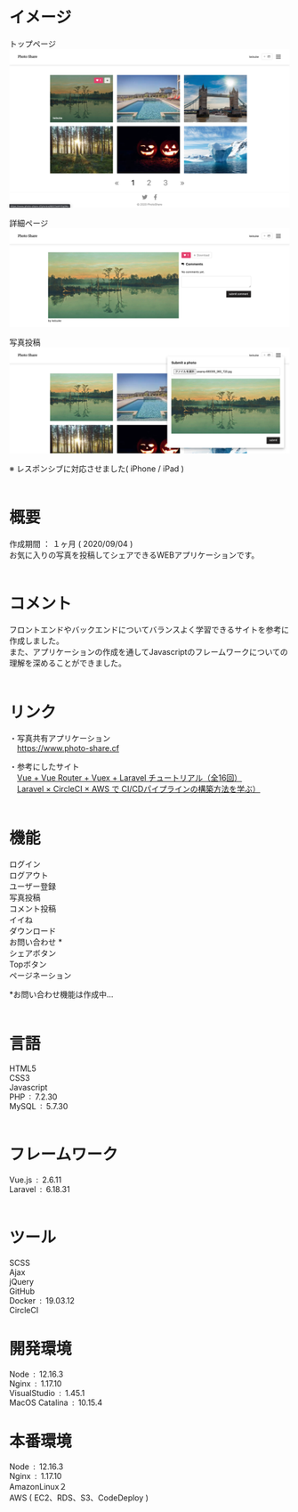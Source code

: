 # イメージ
トップページ<br>
![photo-share-top.png](./public/photo-share-top.png)<br>

詳細ページ<br>
![photo-share-detail.png](./public/photo-share-detail.png)<br>

写真投稿<br>
![photo-share-form.png](./public/photo-share-form.png)<br>

※ レスポンシブに対応させました( iPhone / iPad )<br><br>

# 概要
作成期間&nbsp;：&nbsp;１ヶ月&nbsp;( 2020/09/04 )<br>
お気に入りの写真を投稿してシェアできるWEBアプリケーションです。<br><br>

# コメント
フロントエンドやバックエンドについてバランスよく学習できるサイトを参考に作成しました。<br>
また、アプリケーションの作成を通してJavascriptのフレームワークについての理解を深めることができました。<br><br>

# リンク
・写真共有アプリケーション<br>
&emsp;<https://www.photo-share.cf>

・参考にしたサイト<br>
&emsp;[Vue + Vue Router + Vuex + Laravel チュートリアル（全16回）](https://qiita.com/MasahiroHarada/items/2597bd6973a45f92e1e8)<br>
&emsp;[Laravel × CircleCI × AWS で CI/CDパイプラインの構築方法を学ぶ）](https://www.techpit.jp/courses/78)<br><br>

# 機能
ログイン<br>
ログアウト<br>
ユーザー登録<br>
写真投稿<br>
コメント投稿<br>
イイね<br>
ダウンロード<br>
お問い合わせ *<br>
シェアボタン<br>
Topボタン<br>
ページネーション<br>

*お問い合わせ機能は作成中...<br><br>

# 言語
HTML5<br>
CSS3<br>
Javascript<br>
PHP&ensp;:&ensp;7.2.30<br>
MySQL&ensp;:&ensp;5.7.30<br><br>

# フレームワーク
Vue.js&ensp;:&ensp;2.6.11<br>
Laravel&ensp;:&ensp;6.18.31<br><br>

# ツール
SCSS<br>
Ajax<br>
jQuery<br>
GitHub<br>
Docker&ensp;:&ensp;19.03.12<br>
CircleCI<br>

# 開発環境
Node&ensp;:&ensp;12.16.3<br>
Nginx&ensp;:&ensp;1.17.10<br>
VisualStudio&ensp;:&ensp;1.45.1<br>
MacOS Catalina&ensp;:&ensp;10.15.4

# 本番環境
Node&ensp;:&ensp;12.16.3<br>
Nginx&ensp;:&ensp;1.17.10<br>
AmazonLinux２<br>
AWS ( EC2、RDS、S3、CodeDeploy )<br>